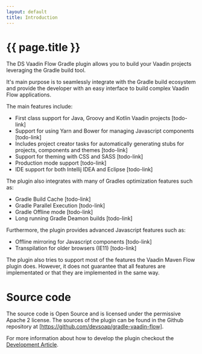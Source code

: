 ```yaml
---
layout: default
title: Introduction
---
```


# {{ page.title }}

The DS Vaadin Flow Gradle plugin allows you to build your Vaadin projects leveraging the Gradle build tool. 

It's main purpose is to seamlessly integrate with the Gradle build ecosystem and provide the developer with an easy
interface to build complex Vaadin Flow applications.

The main features include:

  * First class support for Java, Groovy and Kotlin Vaadin projects [todo-link]
  * Support for using Yarn and Bower for managing Javascript components [todo-link]
  * Includes project creator tasks for automatically generating stubs for projects, components and themes [todo-link]
  * Support for theming with CSS and SASS [todo-link]
  * Production mode support [todo-link]
  * IDE support for both Intellij IDEA and Eclipse [todo-link]


The plugin also integrates with many of Gradles optimization features such as:

  * Gradle Build Cache [todo-link]
  * Gradle Parallel Execution [todo-link]
  * Gradle Offline mode [todo-link]
  * Long running Gradle Deamon builds [todo-link]


Furthermore, the plugin provides advanced Javascript features such as:

  * Offline mirroring for Javascript components [todo-link]
  * Transpilation for older browsers (IE11) [todo-link]


The plugin also tries to support most of the features the Vaadin Maven Flow plugin does. However, it does not guarantee that all features are implementated or that they are implemented in the same way.


# Source code

The source code is Open Source and is licensed under the permissive Apache 2 license. The sources of the plugin can be found in the Github repository at [https://github.com/devsoap/gradle-vaadin-flow].

For more information about how to develop the plugin checkout the [Development Article](todo-link).

